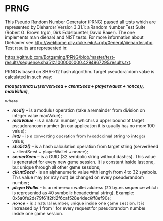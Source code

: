 # PRNG
This Pseudo Random Number Generator (PRNG) passed all tests which are represented by Dieharder Version 3.31.1: a Random Number Test Suite (Robert G. Brown (rgb), Dirk Eddelbuettel, David Bauer). The one implements main diehard and NIST tests. For more information about Dieharder see http://webhome.phy.duke.edu/~rgb/General/dieharder.php. Test results are represented in:

https://github.com/Botgaming/PRNG/blob/master/test-results/sequence.sha512.1000000000.4294967295.results.txt.

PRNG is based on SHA-512 hash algorithm. Target pseudorandom value is calculated in such way:

**_mod(int(sha512(serverSeed + clientSeed + playerWallet + nonce)), maxValue)_**,

 where
* **_mod()_** – is a modulus operation (take a remainder from division on integer value maxValue);
* **_maxValue_** - is a natural number, which is a upper bound of target pseudorandom number (in our application it is usually has no more 100 value);
* **_int()_** – is a converting operation from hexadecimal string to integer value;
* **_sha512()_** – is a hash calculation operation from target string (serverSeed + clientSeed + playerWallet + nonce);
* **_serverSeed_** – is a GUID (32 symbolic string without dashes). This value is generated for every new game session. It is constant inside last one, but unique through all other game sessions;
* **_clientSeed_** - is an alphanumeric value with length from 4 to 32 symbols. This value may (or may not) be changed on every pseudorandom number;
* **_playerWallet_** - is an ethereum wallet address (20 bytes sequence which is represented as 40 symbolic hexadecimal string). Example: 0x6a0fe2de79f61f2fd2f6caf528e4dec6ff8ef90e;
* **_nonce_** - is a natural number, unique inside one game session. It is increased by 1 from 1 for every request for pseudorandom number inside one game session.
